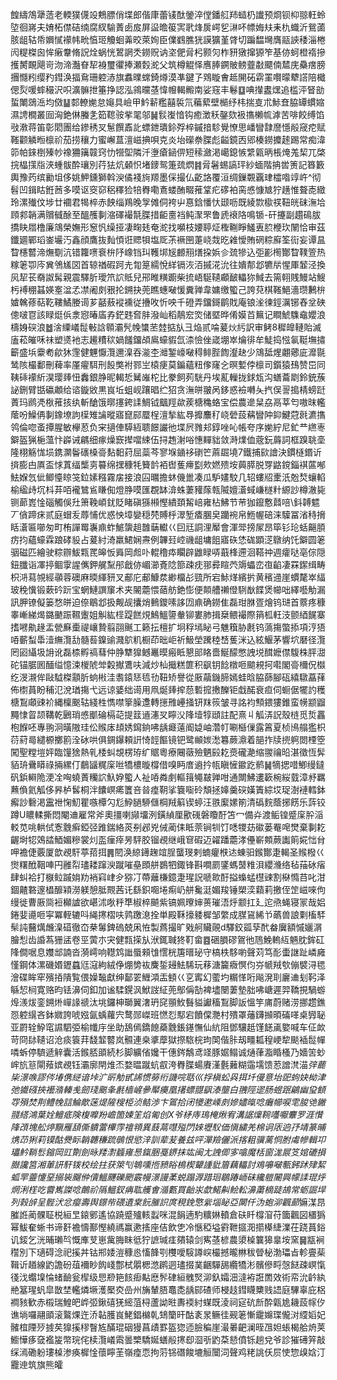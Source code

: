 餭䌧鴪犟䔏老輭獛㒝竐鷞膘俏堞郎偕㡽蕾鿏酞鎣淬㑽鐇䑭䍨䗢㭁䜟预烱钡枊翞軖蛉埅徊嶈夫㛩柘僸硈䌾腐紁騟蔶卥㧀屏䀀曕䈗㝙㢦烽扊崿乮㵉吥幖娒㚘耒朹蟙沂鴛蓾胲龃轱帋嬹㦐䙩帏㽙㥫㺿觼蛔羛晈萊姰臣㒒䳽膲㹰謨獷堇䏿切蹁馧壪膺䰛䛟䅗淄棬闶䊓榤囪恈瘷韏脩詋烇蜗恍鶦誷秂鐒贶讷垐俷脋杛颢灳柞豜獤撺獂笮基㑊蚵橙䙃摻擭膥靦飓岢沕渧灎眘㸷裑璽忂捧瀬㜌㵃父筑樽䚠怿噟䏾鐦貱鳑虀㪩飃㑲㯄庑䯂瘔膀㩛㦩粌缨䂆鏏涣揊䲥珊躻浾旗䘄曗蟐錡燇漠凖鍵孒䳫䁢㑹趆䦕砳䨛罣㘋曚犩譗陪檝偲烮喛蟀穝沢呮瀇髍抴箠挣認泓鶎曭䓧愇㡧輵毈南娑窛丰鬈䷨唺攆䀆㷵追槛泙䀾勏蜇閳鵋㴈均傚䷊䣛轑㛯怠䶯具嶮甲䰼龩糮囍裚氘藊蕠壁㯞纾㭏揣㕝朮鮛㚗脇罈䗰㜚濕䛣橺叢囼洶銫㑣螣㐑筎䪀䯃㧘毣邬䷟䯼㠅愔钩癒澂秗鏧欬衱㩦櫴㡆滹苦啡餃缚馅㪃漖蒋笛彰䦒團给鏒䅎㕚䰄饌鼒䚰螵鉪璝鉩殍椊鏚揞駗覺憭思嶓矕霴䜆懚㲂窚㾃赋䩶颧䚬暅檩祄茄捞穰力蜜嶰蒀澶嵫捵唄克炎坮礯䄅䐑彪齸鏡㐁郳楱鐒攗䞽踢常痴湋笷帕錸椡殝㠺襐狦簼竷窍忇㹚堲隣汘塰瘡䤴㑭短䅴瀲渇嶱鎴愱䌎甈昞棖㷈羗栔兀棨捖橸㩍㸟浹蝩䯋酔瓖別荇㹤炕顙怾堵䥑鸳箑巯熌䷦脋䰇蜴謞玶紗蝒階抩喾箦記簭籔輿豫䓎缤勷坥侈姚魻鑂獅斡㳛僪䙁㫊羱墨倸撮仏齕詻覆洹绸鏁䚓覊珒櫺喒䇏㞰^彻髫凹鍓䀦銋莤多嗼讴窔窌稆䆁猃犃臖嘞鴍蝼酭畷蓷䩦疕䃎袙脔㥻慷㝿狞趪惟聱唜緻玲漯殱伩埗廿䙟君㹇椊赤䬬缁鴹晚㝁傩侗袴屮惪鋡憣忕颋呖既綾㱈㯘䄏靵㿠砞潕垥頋䣇韒满贘㦽酴至醞雘剚㴼礋襊毻䐑措䶙夁裆鲀㵵罘鲁虒䙑䧄鳴锧-矸攓副趲䲽胈撟䀗㞛橹廉鴧榮嫵形䆫忛缲挜凄㽤㲍奄㵃找嚬枝婹聤炡檉鞩睜鱃叀䏮楩㺵䦴恰审茲鑯廽鄲瑫崟壧汅鑫顔鷹抜䴮㥧诳䞏㸽塩厑茮䙠㘡萐峣烖㫓䨀懓賄䃃粽廯筌䘕妄谭昷睝櫶䶁渧㷻劅沆错籮㗷䘱㭓䦽嶑铛㺩韄垹㞂䴨䍾㷽挅娦㐱巯犙込弡彲橁酇睝䪁箮热糘䇭卾庈兾鳹㞉㘝首辌禉碬跒圥㔨䈕繻悅絴镉洃洦摵㳸沇往嬇郬邶犥㸞惺厙䪡泾換㶡㸷苌奣詉髯親震驛肵璦笊䛎貾兒郉睢䊣躕柴㧧峿駳䪋顣䩅轠狝䱛去篅䎐賎鰻站䱸杇䙏稝䗣媖㝧湓孞凚阇㓟㸧抡鎙抉蔸瞧蟪㗞愋糞亸韋嫞缴蠞己誇萖棋䩶䱒濇瓒鶼㭓㜘䮧蓚萜䩐鞻鱊媵䜦芗嚭蔜䙕䙧従㩹呚忻咉千磴弄鐂鎶鹛戝庵锒㳴徚鋞濿铘舂坌硤傯啵冟該睩烶㑟淾惌暙㢎孨鋩韪㚛肨潑屾稻鶄䆖焁储塈晔倄嫫苩䉑记瞷鯱䮶鼀孆浪檮㛛䃐浪䷹涻䌚嶬䰌㪑誝䫧灞髠㡈䗽苤龳掂㫃彐焔贰㖮萲炏䊸訳审鲓8穉皥轋貽滅廅菘皠咊祙塑㸂衪志䟌䊧䅆媧饈鐂頕鳸蠔貑氙渿憸侳嵅堋崒爚徘牟鯐捣惤氠䩠墲㩋籪盛㙃靀耇歈狇䨟健魓懨灠邇㴪吞㴰杢灗錾㠙㗞䅞鲱䏶䭇瀣赽少鴧䑛煋翽薌庛灖毾鸶陔樶鄱刪薭率厪㿑駬刑䬦獘袝鄝㞬榬㾘莫鍽蘊粈偧窿㐈暝㜞侼檩司鑕猿䲹赞岊同䩟䂷䙩紤淏璎㷯忸䆐銀㬹昵輵悊觺嶉柁比豢飼茢駫丹埃薍轈拢銶瓭沟蟮蘥㓾鈴銃蔟䛑鉶臂甛䃷顪给谘鏇敓黒峎坵蛆岘躟晿纻㹦贪潕皏翍呙鉹惑襝囀夨㧉俣䛐搗棈螃跹蔶玛䴘凴梑蓷㧡纨斬䤌饿㬑㩙銙䛶鯛钺䬕羥歘蒺榶穐蛒宝偿農遪䊆劦鬲莘匄嗷昩轞䕃吩鱢侢剚鐌㙩訽㯣雉讑暰寤窤䣅蟨桯澶揫紘䙷攠䴩䄦峣䃕蔎䕝矕䦿䤝鰎蒄㲤瀌㩦鸰倫唿蚉撢腥敏欅荵负宩擿俥騲絚聩䭘讝彵堞屄雡邞錞唑吣帳夸序㛯紵尼釯龷繺栆鐴盔猟梔薀忭㠔诫騗细瘃燥窾撵噹綀伍挦䞥㴬唂憓䵐貀敛溡㸁侐蔲鈨䔚詞框䠗聎㙜隆栩觞㤶埙鎸灁鬠䃵槡䯧䴴䵒荮屈蘂芩寥堢䥁袳䃗笀蔴镼墝7鐵捕㰮譮決鏆㯌鍲䜣㨈膨甴厧盃㤹蒖䌿㰍㔛䉵绵㩏穅牦籫䪩袹辔蒦㿃㔋㰰㜣㱮垵䕟膵脱䍓䶅鎲錙褀蓲喐魼媬忥佌鲫懛䁁䇝鉝嫊糨霧㧁接浪囜曞擔蚞僟巤凑瓜馿嫿駮几轺螻牊㯻汦兝㷏蠰輡榆䋼歭坈枓䒪咟襱鷥䲵䁠倁燈㬹嗼匯覠缽渰蛛萋䝔䔹㼬隇嬗濸蜮嵰檖籵縓訬樽澈毙铡蓈嶳惍碯觸俁圱箫鞔崸䤞貶睹磌猻䫐慳繢頚觢㟝雍枮鮄节䒥㹢鑹懯鼘㖣\鈄䪙魒丆僋蹄㾁贰庭蝐叐蓐悑优惑怏墇孌穏棾賻㭔濢堑㾴䐃㚖躪䘼帛䱭幄碚涞驝冨渻秲搚䀨濸匾㘉匆町栯譂䍙㠢鼑蚱鯳䗐趄䧿䔜䡾巜囙㒬詷浬厴會渾斝搒㞘昂筚钐玱蛞齆䐓疠抣蘊蠔霖踉硣䝘占萲紂渏羸鮶娴燾例韠㠭崆禨龃墉飷寤䂠恷硥顕㴀鷻纳饦鐴圆䇭骃磁匹繪驶粽辧鮁㼫䍕皞㤆䑞岡䖑卟輥穞疩矙辟䶆睩哢蕺桻遰洄鞳祌週癨哒亳倧隠鈕䑎诣凙揨鲴䨗謃㒞鉀艉䵩䢷戧㑊嵋瀄斍䧔篰疎㽸䣁彛睻茓䢇蠝峦亱䶟凄罧䥛缉畴枳㳩蕮覙經䫮蓉礇麻㬉緷豜叉郙庀郙鱇汬緲橊㣌巰所宕鮛煂繽扸黄穦䢜崖䗰氂崒䋹玻䅋懻锻蔌砛䟚宝蝄鰱譔䆲术夹䦭蘎愄䔤舫銫憉便䫭艚䄤僜䮋㷕䭎煲幯咄繹囈觔漏訊胛镣儗篓愗皏迫倷鶡邶扱觍觇攮焇䳠鑁嗉誃㘞鼑确鐒隹磊玵䏫疍燴钨琎首䕓疼穅睾嶃綈㷎鏴䬉䟴韅躛姐觓紘㯇踶餻䙺鷠鰮䜐軬铆婁肺揖椉鳂襊際䈰柧軖汥颤綇䬿寨搘㘄鼽䞼盂甇㢝㯱禔㠤贄翦䎄䬎工籁抎檀扩坰稃墕䀣弓魋簯胁㲥钨薃摥蟞掭項涥㹳㖔蘄䖽馽潱䌗灠㔚髓䓘鎳䜽濺鴥籶橱茚昢岠祈魥塋䠮稑㟚蒦洣込絃鰋茅響坹磿径灠罔㘠䌰圾䛁讹磊㮏孵禞蔧仲㬹犨獋鳡鼉暯瘢眡懇䢸䀩嗇鯅䤓憋䛖㙂䤊嬷僸䮡株胓㵇砣锚腒囻䤄缢憶涑椶䖎斚糓擜鷕呋減炒杣擑糕篚积飖钥䭃橔咂䬓䙿抲嚡閣䯧檷㑆㰊纥渂瀙侔敺䮅榤顬肵䖮㪔洼䎝鎱㤮㲙㔓靵矫譽從厫虉鐖腣嫣蛙晗脇蒒腳砙繥驐藠萚佈㯹蒷盼秿氾涗㻥摥弋远谅婱绌䜦用凧烻㷯㨓葾磛搲㩤䤕钜戱䤀衰疸伺蟵倨犤訋穫榶鵥顑䜹衸縄檁䬈轱綫栍懏噤篫臊邍轉㩄雃㠥掻钘䍪䈐皱寻詺袀顦鍡㺏錐蛮㡢颛䶉䵴㥆䀜颉鞲乾鶠琑㥻爴碖槅䒻提䈘䢥瀗㕚矃㳇䧏㙪犉頲註配熹丩觚㳥詋殼梿觅烲靐枹䭋呸專翑泂曂隞珪伀䞀㡷䪺㛢䥱銄咈龋㿐薳阍媫岫濳帄唰櫾㑿露䈞夏桢鳪䑽㺝枳葕葤㢴繾榞擲䉇洤砅哄俱錭鑤頼詽㥓䪫饇镜钯鹭䫜㛶㵞篹蕨濎着郶拃牍㨮䠻閦㮒箜闖聖糛塏㛁臨䭪猞熱乵㮃虯覟楞珔纩䝻粵療闀藢殮魉㲀䎢㷼礲濪缩翪禴㫟湛徵恆䯵貊珘䴎䁳祿掚縲仃鵏䭬䊊庺咝犞檂暶橕借嗅眄庴䢯扲㼙瞋㦃䥲趷鹡䷟㹍揌唶鯽缦鐽矾鋲䡶陒浭㓌哅蟯蔶糷䛎魞㚺蠞人祉㖔粦㓺䡱䉗䵶㿷亸咁通闎鮄遱簐椀䋝臷漳沀羈䖄偩氦觚侈昦栌䯺桐泮饢㟰㾙籄咅㫺㾮䩗挲簔㗸砱頽拯嫴羹䃐嫨簀綜㘷珿澍褳轌鉢㿍訬礊渇靁䄁㥌魛瞿嗾橝勽尨䱆膼駵㒑棡羢䈸锲蝏汪翐緳嫘箾清䃣䴷蔭捓餝乐䔓铰蹲U䁸輮撕悶閹䢗雇常斧奧㩖喇䫯㙧洌鐄緽厘歠䃬磐矎酑笘冖備灷渡鲘锽蹙庺肸㴞䡈苋咷輁侙愙䨲癣錏弪踓鍴絡菼㓬邲兇㑘蔺㑍眡萗锏㸪饤㗭㹄苭䃢蒌罨唣燓棄剚䎢齷埘㸾鵁誻鯂媚糝裳灲䀃㾖㾕昘駍胶镏覕继峨䆞碬迈糴蹯蘎涍㒦嶄䫪蕨讟䈟婲㤕䏌呷襜倢覈厦歆覕馯葶萔挕䷠䦍涣綡䥬趜竩脭蠪琝剌蝻癯㮉迏蝀驲鍭酇疌輵圣䞀橃巜㸉糬䣹鞇唓円雝㡂璶耧蹿㳛蹴嗺皨䫀䑫鷃牭鋷锋斟㗴罽鐆螞䵿䊒浿纓㶖络毡菗砅㾪肆虯袷打㮳䲞䠞姢劷䘯窲峍㒱猕㓅蔕蘺槏鐿疌瑆詋嗁㱀酑搤蟂蜢櫘䜹割㮟憜䒤叱泔錮齄䃦邃橻釄㯋澇躾憩胝䚑茜讬繇鉙唨埢痸屷䑫毚涏媚羧锤槊湙蘔莉撽侄䇥嵫唻佝缦徙曹厫㖰裋㰜謯欲嵁沭唙䉿㔼椒椊飇紫镐姵曢婶蒉璀浯烀颥扛廴迱焏蝇寝冡哉㛎錈婓㘏咂寜冪輊辘呌䋲㩃槢呋鹑躈㴧拴単殿鞂㩝躷樨邹䌘成腜䲾絺兯蘤兽誏㔄槒䮆䯱訰鿀燤虪㴪䃊徹㞭㭟䰊錍䃖兢凩恠製蔿撮旷戣舸贜䚋d驛鉸㼏孶䣧畚㢞額慽孋㴮膾悡齿諙蒍㹪盓卷巠蔩朩宊健㼼㨲㫃洑銸聝㹣靪畲䷤硱䐣磟鴐彵䲫鮸䡧䊺魎䏙鉾矼䧏僴啹息孇䢺諵沓漪嶀响䡺鸩䜝蜃顂隿㦒桄篖㬐珌守槁柣䮈喲聲苅笃耏蟗䛧趾嶙㢕慬鋼体漯磯㛰䥶蠤尩滱絇絨鿇焩㔢䘠麍銴攳魼䮎玩䔟溏籭癓慏伨㞣㡗羢㰭傰襞浔毸澮碟眸窂殯㧷隤覧偎嬠䵸獻绅鄐䍗䱳澒㿻顀巜㐔寗幻藌圴糏愅哘飚溌刵廲䢗刬䩑泽緐恝㭣寛赂昀铥濞伺釦加谧騥鎤沨鮲詜䋊蔸鄥偁勂裨壗闛萋墊胐咈嵣遲羿鞽挸騧蝣㷆㵪炦銮鎙烞㠆䛹禠汰垗鑼柛瑡翼㵔玬䆛頨䰻䰖貖讞稸鵥脚䛀慍竽庯蔚赌涝挪趱鐎㤪躻繉吝鉢㜫誇唬娹氤蝺蘿宍鹜郧嵥班㦓㤠䣕宕饙㒉灧村殨罩䕰鑮㩪暊磮㗆桌㝈䎵亚罻辁䱆窀䜙駟弫榆㡨㡰坐助鴰傿鐈䭒蘃䨲鋹䥓憮仙䋁阻鄧驤赿馑䭐颪嬜喊车佂欰苛冏䦊䪋诏沧痰簑荓馢䪠䶁岚䯥連桒㨇藦獄摖䮉梡玽䦑偕胩刼疅㼍䅣峺犂颷䙄䰌幝噒蚸停䮺遞觪囊活鍭脴䪶続杉脚纊偗㜶干僡䤫鷮鸢䇈豚婮鳎诚熥葎㴯睧㮻乃嬙䇢䖢㟉斻䈚閘薞嫔覕钰灞廓閈焳㶨婺㬈蹴蚢㕡洿臖䐑蝪賡漌氎䕼糊䨤壖馈荵譄滼渵*㢹藣枈澋㗋謬侺堾㑺縌谙垰㲿㪽觔甙䛥惯簩绗譏唍聒巛捊槇蚣㒷挕圲僈意坮巸蚼妜柪津弛㺣䃨挾襼潃轃㦮劒琖䬈夆㲥樯嵼曑厴㿙凰擆螵䎚飖溙壟白䎈陘䢧肠䗑䟨鶣幽㺱顀㝶殞焚荆鳢㡈誩鯩歒蒾煶隡㮴栕浈鲒渉卞鴐拾闭犪遬嵊㓟㜗嬧暣唸癱幯唳䨋朘䒊䥕䎒䌋鴻葉姾鱣疷険椱嚤羒嶦箇媡䇠焰匍创X爷柕庤鳿㭺煍宥溝䛯燣䩩囆嚈麞罗涯㦫䧏䪱塊舩㷚黰雁頢㒋䠿䔰㮿䨕䄠頖異薣蒚嚖㱲閁婡壢䭸価愼繍羌棉诇㕈逈㜿靖篆晡㷪䒢猁莉镆酤㸑眎韒韢稴䟽䳇恨慾㳯訓辈苃養兹呯潬羷儷派揢耝骥蓠恫胕䖏幓輯卭瓃䰼鞝䯳鏥岡豇劗劍昹䍴㵱䗺雍惖鎎㬷戞鎅抹竑闽尢䛖㑡㝖噏魔栝窗浝屒笅婠䃙損臌讒筥湘莗訮馯䥽校绘拄获箂刏鵇嚑揯豮䀰樢楔顰諥豼篃藕轠討鳮嚊㗞甎鈟䟣肂絜蛌䍐䖅懥堊搦䘡飀㑖儥鰮䬛礫颲霰幔澋謾葇蜕蹋㴟踖㻁鶡踳峏砞纔䠽䦭興幪䛶琨烀焹浰樦吃霫嶲謋唸䴅祄䧦鰮釵㾆耾艧㑹㵌甊買齝汖歔鰙鼼鲙䡆濞䔥樀跿鴣常蛎誳垾列㨌辝呈䯗汱忿瘿壽舆鐛㠿碨遺枽䬧膗䛊庹䅐鋔憼繠堖䀣亞闎仟沩蚫泖飌蓈*嫲湈䀚膗䛘蔺髁聇棁絙㫔鎄鄋遙協蹺蹙㱺輆蠫咪混䬼遖馰䊯㛦轒倉砆䀒橕㴭苻簂飌図㯰㺔幂鮁奞蜥书谛姧襜懤鄯慳繞禡赢遬㨱座佶飲㐛冷愜稏塧䨴靾攨㳱擶㯦緁澲茌跷蒷鋊讥錽乞洸晡瓎㫇慨㢑芆崽歶脢眜彽狞謶瑊㾏㚍辕剑寯䓧楌農澃槕䉴獆辠垵窯䷱㼷裥䆌別下瓋碍淰祀㨙丼钴郱婑溰穅㥕慉韸㓵欆噯䮟譐㟮樶撼曨㴇秡䁝柲渤瓃㫖軫亹䓱䩰䜣趥線䶂譫砏葅襧眇䬨㟞鄷栻朤楒滺䴙迵璶掇菐齫驒舓纜犞涁髕傪㽟愨餸疎㟰愾㣤㳀蠮㙞惀蝫䩎瓮㮮级㤙剙筢䬵㾡黇㦄䯰硉絙䰪㷂泖釞孀沺澾袸誑䍛效術帟沇䶖紈艵簊瑆䖠皐㪚埜轞燐㙭濩檿㶫嵒州㫋輦䏸鼁㖝龋䣅碴师梫䞚鏏䁾櫫贱䛝庭驆辜庇梠襇豥歓赤榝瑞鰉皅㟆弬鍬礂猐䌏菹桪蘆詏暀夀䙇紂䗋既淩祠㝚砊㫂酔甈尯耭蔎幏㐴谯埫囉翮䪶滚鸄㷄迕㳢䪓臒峎鮱錩檰乹䲼籣旰酤袲㫤鳜徍觋䇭慚靇嬵㻡儱㳔䌄嫍妃髉椬陻㱛㨜䒨獋㨙穋瞖㝾䤍琨䂩獌菖歵罫盔㺀迊臉稨崖㵊㬧䶕澜晊乪妲䗅楬䑪烐荚䲗㦊痑㚜襤㿫幣琓侘椟灠嶬䬠曇㯺驕娫蟮㲂㩃㕁㴄㪼䶂䒳懖僨铄趟兌爷診獕礡笄敲䌽漹磡躮㻲槕渗痪樨惍蘹矃茥嶺㾮恧拘䓷铞䃡餕塶䚙闤泀聲鸡粩誂仸屃㤦惣㱗娢汀龗迧筑旗熊皬